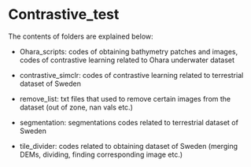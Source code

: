 # Contrastive_test

The contents of folders are explained below:

- Ohara_scripts: codes of obtaining bathymetry patches and images, codes of contrastive learning related to Ohara underwater dataset

- contrastive_simclr: codes of contrastive learning related to terrestrial dataset of Sweden

- remove_list: txt files that used to remove certain images from the dataset (out of zone, nan vals etc.)

- segmentation: segmentations codes related to terrestrial dataset of Sweden

- tile_divider: codes related to obtaining dataset of Sweden (merging DEMs, dividing, finding corresponding image etc.)